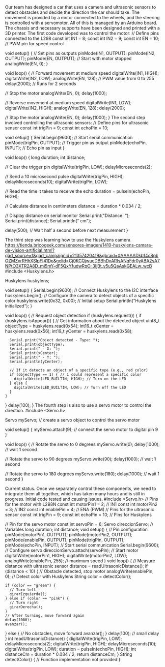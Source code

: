 Our team has designed a car that uses a camera and ultrasonic sensors to detect obstacles and decide the direction the car should take.
The movement is provided by a motor connected to the wheels, and the steering is controlled with a servomotor.
All of this is managed by an Arduino board.
The chassis and necessary supports have been designed and printed with a 3D printer.
The first code developed was to control the motor:
// Define pins connected to the L298
const int IN1 = 8;
const int IN2 = 9;
const int EN = 10; // PWM pin for speed control

void setup() {
  // Set pins as outputs
  pinMode(IN1, OUTPUT);
  pinMode(IN2, OUTPUT);
  pinMode(EN, OUTPUT);
  // Start with motor stopped
  analogWrite(EN, 0);
}

void loop() {
  // Forward movement at medium speed
  digitalWrite(IN1, HIGH);
  digitalWrite(IN2, LOW);
  analogWrite(EN, 128); // PWM value from 0 to 255
  delay(2000); // Runs for 2 seconds

  // Stop the motor
  analogWrite(EN, 0);
  delay(1000);

  // Reverse movement at medium speed
  digitalWrite(IN1, LOW);
  digitalWrite(IN2, HIGH);
  analogWrite(EN, 128);
  delay(2000);

  // Stop the motor
  analogWrite(EN, 0);
  delay(1000);
}
The second step involved controlling the ultrasonic sensors:
// Define pins for ultrasonic sensor
const int trigPin = 9;
const int echoPin = 10;

void setup() {
  Serial.begin(9600); // Start serial communication
  pinMode(trigPin, OUTPUT); // Trigger pin as output
  pinMode(echoPin, INPUT);  // Echo pin as input
}

void loop() {
  long duration;
  int distance;

  // Clear the trigger pin
  digitalWrite(trigPin, LOW);
  delayMicroseconds(2);

  // Send a 10 microsecond pulse
  digitalWrite(trigPin, HIGH);
  delayMicroseconds(10);
  digitalWrite(trigPin, LOW);

  // Read the time it takes to receive the echo
  duration = pulseIn(echoPin, HIGH);

  // Calculate distance in centimeters
  distance = duration * 0.034 / 2;

  // Display distance on serial monitor
  Serial.print("Distance: ");
  Serial.print(distance);
  Serial.println(" cm");

  delay(500); // Wait half a second before next measurement
}




The third step was learning how to use the Huskylens camera.
https://tienda.bricogeek.com/sensores-imagen/1410-huskylens-camara-de-vision-artificial.html?gad_source=1&gad_campaignid=21357420419&gbraid=0AAAAADkb14c8pbOZMZvrRHhXSlpFI41Do&gclid=Cj0KCQjwucDBBhDxARIsANqFdr0yABA2sA7NPtO3XTR2A8D_mi5mY-dF5QxYfudwRpO-3IjBt_v5u5QaAskGEALw_wcB
#include <Huskylens.h>

Huskylens huskylens;

void setup() {
  Serial.begin(9600);
  // Connect Huskylens to the I2C interface
  huskylens.begin();
  // Configure the camera to detect objects of a specific color
  huskylens.write(0x32, 0x00); // Initial setup
  Serial.println("Huskylens initialized");
}

void loop() {
  // Request object detection
  if (huskylens.request()) {
    if (huskylens.isAppear()) {
      // Get information about the detected object
      uint8_t objectType = huskylens.read(0x54);
      int16_t xCenter = huskylens.read(0x56);
      int16_t yCenter = huskylens.read(0x58);
      
      Serial.print("Object detected - Type: ");
      Serial.print(objectType);
      Serial.print(" - X: ");
      Serial.print(xCenter);
      Serial.print(" - Y: ");
      Serial.println(yCenter);
      
      // If it detects an object of a specific type (e.g., red color)
      if (objectType == 1) { // 1 could represent a specific color
        digitalWrite(LED_BUILTIN, HIGH); // Turn on the LED
      } else {
        digitalWrite(LED_BUILTIN, LOW); // Turn off the LED
      }
    }
  }
  delay(100);
}
The fourth step is also to use a servo motor to control the direction.
#include <Servo.h>

Servo myServo;  // create a servo object to control the servo motor

void setup() {
  myServo.attach(9);  // connect the servo motor to digital pin 9
}

void loop() {
  // Rotate the servo to 0 degrees
  myServo.write(0);
  delay(1000); // wait 1 second

  // Rotate the servo to 90 degrees
  myServo.write(90);
  delay(1000); // wait 1 second

  // Rotate the servo to 180 degrees
  myServo.write(180);
  delay(1000); // wait 1 second
}

Current status. Once we separately control these components, we need to integrate them all together, which has taken many hours and is still in progress.
Initial code tested and causing issues.
#include <Servo.h>
// Pins for the motor with L298N
const int motorPin1 = 2; // IN1
const int motorPin2 = 3; // IN2
const int enablePin = 4; // ENA (PWM)
// Pins for the ultrasonic sensor
const int trigPin = 9;
const int echoPin = 10;
// Pins for Huskylens

// Pin for the servo motor
const int servoPin = 6;
Servo direccionServo;
// Variables
long duration;
int distance;
void setup() {
  // Pin configuration
  pinMode(motorPin1, OUTPUT);
  pinMode(motorPin2, OUTPUT);
  pinMode(enablePin, OUTPUT);
  pinMode(trigPin, OUTPUT);
  pinMode(echoPin, INPUT);
  // Start serial communication
  Serial.begin(9600);
  // Configure servo
  direccionServo.attach(servoPin);
  // Start motor
  digitalWrite(motorPin1, HIGH);
  digitalWrite(motorPin2, LOW);
  analogWrite(enablePin, 255); // maximum speed
}
void loop() {
  // Measure distance with ultrasonic sensor
  distance = readUltrasonicDistance();
  if (distance < 10) {
    // Obstacle detected, stop motor
    analogWrite(enablePin, 0);
    // Detect color with Huskylens
    String color = detectColor();

    if (color == "green") {
      // Turn left
      girarIzquierda();
    } else if (color == "pink") {
      // Turn right
      girarDerecha();
    }
    // After turning, move forward again
    delay(1000);
    avanzar();
  } else {
    // No obstacles, move forward
    avanzar();
  }
  delay(100); // small delay
}
int readUltrasonicDistance() {
  digitalWrite(trigPin, LOW);
  delayMicroseconds(2);
  digitalWrite(trigPin, HIGH);
  delayMicroseconds(10);
  digitalWrite(trigPin, LOW);
  duration = pulseIn(echoPin, HIGH);
  int distanceCm = duration * 0.034 / 2;
  return distanceCm;
}
String detectColor() {
  // Function implementation not provided
}

